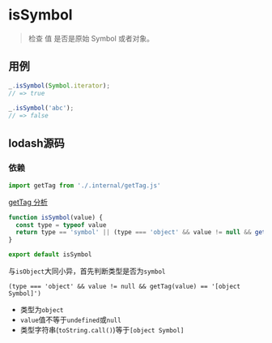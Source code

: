 # isSymbol

> 检查 值 是否是原始 Symbol 或者对象。

## 用例

```js
_.isSymbol(Symbol.iterator);
// => true
 
_.isSymbol('abc');
// => false
```

## lodash源码

### 依赖

```js
import getTag from './.internal/getTag.js'
```

[getTag 分析](lodash/internal/getTag.md)

```js
function isSymbol(value) {
  const type = typeof value
  return type == 'symbol' || (type === 'object' && value != null && getTag(value) == '[object Symbol]')
}

export default isSymbol
```

与`isObject`大同小异，首先判断类型是否为`symbol`

`(type === 'object' && value != null && getTag(value) == '[object Symbol]')`

* 类型为`object`
* `value`值不等于`undefined`或`null`
* 类型字符串(`toString.call()`)等于`[object Symbol]`